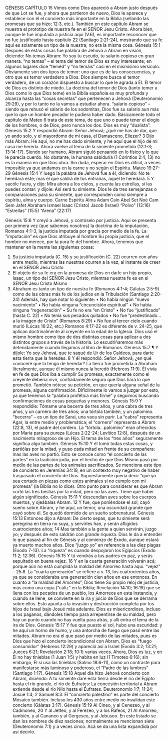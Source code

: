 GÉNESIS CAPÍTULO 15
Vimos como Dios apareció a Abram justo después de que Lot se fue, y ahora que partieron de nuevo, Dios le aparece y establece con él el concierto más importante en la Biblia (sellando las promesas que ya hizo; 12:3, etc.). También en este capítulo Abram se muestra el prototipo de nuestra fe en el SEÑOR Jesu Cristo. Ahora bien, aunque le fue imputada a justicia aquí (V.6), es importante reconocer que no fue justificado hasta capítulo 22 (Santiago 2:21-24), mostrando que su fe aquí es solamente un tipo de la nuestra; no era la misma cosa.
Génesis 15:1 Después de estas cosas fue palabra de Jehová a Abram en visión, diciendo: No temas Abram: Yo soy tu escudo, tu salario copioso en gran manera.
“no temas” – el tema del temor de Dios es muy interesante; en algunos lugares dice “teméd” y “no temáis” casi en el mismísimo versículo. Obviamente son dos tipos de temor: uno que es de las consecuencias, y otro que es temor verdadero a Dios. Dios siempre busca el temor verdadero, de un corazón dispuesto a buscar lo que le agrada a Él. El temor de Dios es distinto de miedo. La doctrina del temor de Dios (tanto temer a Dios como lo que Dios teme) en la Biblia española es muy profunda y alcanza hasta las “cosas secretas” que pertenecen a Jehová (Deuteronomio 29:29), y por lo tanto no la vamos a estudiar ahora.
“salario copioso” – siendo que rehusó el salario de los sodomitas, Dios fue su salario aun más que lo que un hombre pecador le pudiera haber dado. Básicamente todo el capítulo de Mateo 6 trata de este tema, de que uno o puede tener el elogio de los hombres, o de Dios, pero nunca los dos. Dios es muy “dualista”.
Génesis 15:2 Y respondió Abram: Señor Jehová; ¿qué me has de dar, que yo ando solo, y el mayordomo de mi casa, el Damasceno, Eliezer?
3 Dijo más Abram: He aquí, no me has dado simiente, y he aquí que el hijo de mi casa me hereda.
Ahora vuelve al tema de la simiente prometida (12:1-3; 13:14-17). Siendo ser humano, Abram siguió pensando en lo físico y lo que le parecía cuerdo. No obstante, la humana sabiduría (1 Corintios 2:4, 13) no es la manera en que Dios obra. Sin duda, esperar en Dios es difícil, a veces imposible ya que andamos en la carne y no según el Espíritu. Mateo 19:27-29
Génesis 15:4 Y luego la palabra de Jehová fue a él, diciendo: No te heredará este; mas el que saldrá de tus entrañas, aquel te heredará.
5 Y sacóle fuera, y dijo: Mira ahora a los cielos, y cuenta las estrellas, si las puedes contar: y díjole: Así será tu simiente.
Dios le da tres semejanzas o comparaciones para su simiente, que corresponden como siempre a espíritu, alma y cuerpo.
	Carne	Espíritu	Alma
Adam	Caín	Abel	Set
Noé	Cam	Sem	Jafet
Abraham	Ismael	Isaac (Cristo)	Jacob (Israel)
	“Polvo” (13:16)	“Estrellas” (15:5)	“Arena” (22:17)

Génesis 15:6 Y creyó a Jehová, y contóselo por justicia.
Aquí se presenta por primera vez (que sabemos nosotros) la doctrina de la imputación, Romanos 4:1-3, la justicia imputada por gracia por medio de la fe. La “imputación” es que Dios atribuye al hombre Su propia justicia, que el hombre no merece, por la pura fe del hombre. Ahora, tenemos que mantener en la mente las siguientes cosas:
1.	Su justicia imputada (C. 15) y su justificación (C. 22) ocurren con años entre medio, mientras las nuestras ocurren a la vez, al instante de creer en el SEÑOR Jesu Cristo
2.	El objeto de su fe era en la promesa de Dios en darle un hijo propio, Isaac, un tipo del SEÑOR Jesu Cristo, mientras nuestra fe es en el SEÑOR Jesu Cristo Mismo
3.	Abraham es tanto un tipo de nuestra fe (Romanos 4:1-4; Gálatas 2:5-9) como de las obras más fe de los judíos en la Tribulación (Santiago 2:20-24)
Además, hay que notar lo siguiente:
•	No había ningún “nuevo nacimiento”
•	No había ninguna “circuncisión espiritual”
•	No había ninguna “regeneración”
•	Su fe no era “en Cristo”
•	No fue “justificado” (hasta C. 22)
•	No tenía sus pecados quitados
•	No fue “predestinado…a la imagen de Cristo” (Romanos 8:29)
•	No fue al tercer cielo cuando murió (Lúcas 16:22, etc.)
Romanos 4:17-22 es diferente de v. 24-25, que aplican doctrinalmente al creyente en la edad de la Iglesia. Dios usó el mismo hombre como tipo de dos distintas cosas para aplicar a dos distintos grupos a través de la historia. Lo escudriñaremos más detenidamente cuando llegamos al libro de Romanos.
Génesis 15:7 ¶ Y díjole: Yo soy Jehová, que te saqué de Ur de los Caldeos, para darte esta tierra que la heredes.
8 Y él respondió: Señor Jehová, ¿en qué conoceré que la tengo de heredar?
La tierra fue prometida a Abraham literalmente, aunque él mismo nunca la heredó (Hebreos 11:9). Él vivía en fe de que Dios iba a cumplir Su promesa, exactamente como el creyente debería vivir, confiadamente seguro que Dios hará lo que prometió. También nótese su petición, en que quería alguna señal de la promesa, alguna confirmación. Difícilmente lo vamos a juzgar por esto, ya que tenemos la “palabra profética más firme” y seguimos buscando confirmaciones de cosas pequeñas y menores.
Génesis 15:9 Y respondióle: Tómame una becerra de tres años, y una cabra de tres años, y un carnero de tres años; una tórtola también, y un palomino.
“becerra” – es un tipo de Sarai, una vaca sin parir. La “cabra” representa Agar, la entre medio y problemática; el “cornero” representa a Abram (22:8, 13), el padre del cordero. La “tórtola…palomino” eran ofrecidos por María para su pureza (Lúcas 2:22-24; Levítico 12:8), después de un nacimiento milagroso de un Hijo. El tema de los “tres años” seguramente significa algo también.
Génesis 15:10 Y él tomó todas estas cosas, y partiólas por la mitad, y puso cada mitad en frente de su compañera: mas las aves no partió.
Esto se conoce como “el concierto de las partes” en la tradición judía, por el hecho de que Dios Mismo pasó por medio de las partes de los animales sacrificados. Se menciona este tipo de concierto en Jeremías 34:18, en un contexto muy negativo de haber traspasado el concierto de Dios. Supuestamente quería decir “que yo sea cortado en piezas como estos animales si no cumplo con mi promesa” (la Biblia no lo dice). Otro punto para considerar es que Abram cortó las tres bestias por la mitad, pero no las aves. Tiene que haber algún significado.
Génesis 15:11 Y descendían aves sobre los cuerpos muertos, y ojeábalas Abram.
12 Y fue, que poniéndose el sol, cayó sueño sobre Abram, y he aquí, un temor, una oscuridad grande que cayó sobre él.
Se quedó dormido de un sueño sobrenatural.
Génesis 15:13 Entonces dijo a Abram: De cierto sepas, que tu simiente será peregrina en tierra no suya, y servirles han, y serán afligidos cuatrocientos años;
14 Mas también a la gente a quien servirán, juzgo yo; y después de esto saldrán con grande riqueza.
Dios le da a entender lo que pasará al fin de Génesis y al comienzo de Éxodo, aunque estará ya muerto muchos años. Dice “juzgo yo” en referencia a las diez plagas (Éxodo 7-13). La “riqueza” es cuando despojaron los Egipcios (Éxodo 11:2; 12:36).
Génesis 15:15 Y tú vendrás a tus padres en paz, y serás sepultado en buena vejez.
16 Y en la cuarta generación volverán acá; porque aún no está cumplida la maldad del Amorreo hasta aquí.
“vejez” – 25:8. La “cuarta generación” se refiere a v. 13, los cuatrocientos años, ya que se consideraba una generación cien años en ese entonces. En cuanto a “la maldad del Amorreo”, Dios tiene Su propio reloj de justicia, más como una copa (“cáliz” en la Biblia; Revelación 14:10; 16:19) que se llena con los pecados de un pueblo, los Amorreos en esta instancia, y cuando se llene, se convierte en la ira y juicio de Dios que se derrama sobre ellos. Esto apunta a la invasión y destrucción completa por los hijos de Israel bajo Josué más adelante. Dios es misericordioso, incluso a los paganos, dándoles tiempo para arrepentirse de su maldad, pero hay un punto cuando no hay vuelta para atrás, y allí entra el tema de la ira de Dios.
Génesis 15:17 Y fue que puesto el sol, hubo una oscuridad: y he aquí un horno de humo, y una antorcha de fuego que pasó entre las mitades.
Abram no era el que pasó por medio de las mitades, pues es Dios que hizo el concierto incondicional con Abram. Dios es “fuego consumidor” (Hebreos 12:29) y apareció así a Israel (Éxodo 3:2; 13:21; Jueces 6:21; Revelación 2:18; 10:1) varias veces. Ahora, Dios es luz, y en Él no hay tinieblas (1 Juan 1:5) y habita en luz (1 Timoteo 6:16); sin embargo, Él sí usa las tinieblas (Salmo 18:6-11), como un contraste para manifestarse más luminoso y poderoso, el “Padre de las lumbres” (Santiago 1:17).
Génesis 15:18 Aquel día hizo Jehová concierto con Abram, diciendo: A tu simiente daré esta tierra desde el río de Egipto hasta el río grande, el río de Éufrates:
La concesión territorial a Abram extiende desde el río Nilo hasta el Éufrates. Deuteronomio 1:7; 11:24; Josué 1:4; 2 Samuel 8:3. El “concierto palestino” es parte del concierto Mosaico también. Incluso los 430 años entre medio no invalidan este concierto (Gálatas 3:17).
Génesis 15:19 Al Cineo, y al Cenezeo, y al Cadmoneo,
20 Y al Jetteo, y al Ferezeo, y a los Rafeos,
21 Al Amorreo, también, y al Cananeo y al Gergeseo, y al Jebuseo.
En este listado se dan los nombres de diez naciones; normalmente se mencionan siete (Deuteronomio 7:1) y a veces cinco. Acá se da una lista expandida por así decirlo.
